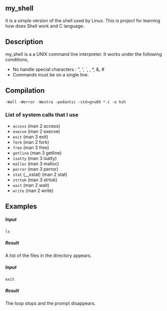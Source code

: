 ## my_shell

It is a simple version of the shell used by Linux.
This is project for learning how does Shell work and C language.


## Description
my_shell is a a UNIX command line interpreter. It works under the following conditions,
* No handle special characters : ", ', `, \, *, &, #
* Commands must be on a single line.


## Compilation

```-Wall -Werror -Wextra -pedantic -std=gnu89 *.c -o hsh```


### List of system calls that I use

* ```access``` (man 2 access)
* ```execve``` (man 2 execve)
* ```exit``` (man 3 exit)
* ```fork``` (man 2 fork)
* ```free``` (man 3 free)
* ```getline``` (man 3 getline)
* ```isatty``` (man 3 isatty)
* ```malloc``` (man 3 malloc)
* ```perror``` (man 3 perror)
* ```stat``` (__xstat) (man 2 stat)
* ```strtok``` (man 3 strtok)
* ```wait``` (man 2 wait)
* ```write``` (man 2 write)

## Examples
##### Input
```
ls
```
##### Result
A list of the files in the directory appears.

##### Input
```
exit
```
##### Result
The loop stops and the prompt disappears.



